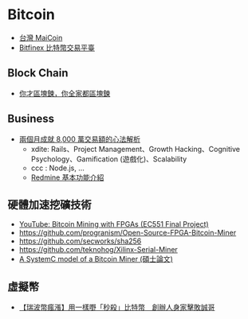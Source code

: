 # Bitcoin

* [台灣 MaiCoin](https://www.maicoin.com/zh-TW)
* [Bitfinex 比特幣交易平臺](https://www.bitfinex.com/)

## Block Chain
* [你才區塊鍊，你全家都區塊鍊](https://www.slideshare.net/secret/ivCM5TVclW5HAg)

## Business

* [兩個月成就 8,000 萬交易額的心法解析](https://medium.com/@linyiru/%E5%85%A9%E5%80%8B%E6%9C%88%E6%88%90%E5%B0%B1-8-000-%E8%90%AC%E4%BA%A4%E6%98%93%E9%A1%8D%E7%9A%84%E5%BF%83%E6%B3%95%E8%A7%A3%E6%9E%90-8845b9b09984)
  * xdite: Rails、Project Management、Growth Hacking、Cognitive Psychology、Gamification (遊戲化)、Scalability
  * ccc : Node.js, ...
  * [Redmine 基本功能介紹](https://blog.longwin.com.tw/2011/03/redmine-intro-function-2011/)

## 硬體加速挖礦技術

* [YouTube: Bitcoin Mining with FPGAs (EC551 Final Project)](https://www.youtube.com/watch?v=HIGu8MTDLfc)
* https://github.com/progranism/Open-Source-FPGA-Bitcoin-Miner
* https://github.com/secworks/sha256
* https://github.com/teknohog/Xilinx-Serial-Miner
* [A SystemC model of a Bitcoin Miner (碩士論文)](http://www.cecs.uci.edu/~doemer/publications/CECS_TR_16_04.pdf)

## 虛擬幣

* [【瑞波幣瘋漲】用一樣嘢「秒殺」比特幣　創辦人身家擊敗誠哥](https://www.hk01.com/%E7%B6%93%E6%BF%9F/147002/-%E7%91%9E%E6%B3%A2%E5%B9%A3%E7%98%8B%E6%BC%B2-%E7%94%A8%E4%B8%80%E6%A8%A3%E5%98%A2-%E7%A7%92%E6%AE%BA-%E6%AF%94%E7%89%B9%E5%B9%A3-%E5%89%B5%E8%BE%A6%E4%BA%BA%E8%BA%AB%E5%AE%B6%E6%93%8A%E6%95%97%E8%AA%A0%E5%93%A5)